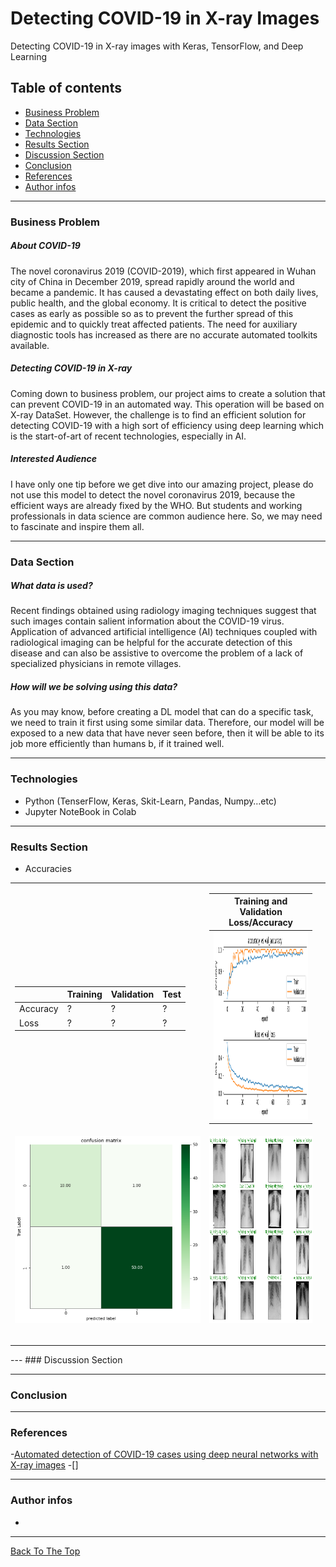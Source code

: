 # Detecting COVID-19 in X-ray Images
Detecting COVID-19 in X-ray images with Keras, TensorFlow, and Deep Learning
## Table of contents
- [Business Problem](#business-problem)
- [Data Section](#data-section)
- [Technologies](#technologies)
- [Results Section](#results-section)
- [Discussion Section](#discussion-section)
- [Conclusion](#conclusion)
- [References](#References)
- [Author infos](#author-infos)

---
### Business Problem
##### About COVID-19
The novel coronavirus 2019 (COVID-2019), which first appeared in Wuhan city of China in December 2019, spread rapidly around the world and became a pandemic. It has caused a devastating effect on both daily lives, public health, and the global economy. It is critical to detect the positive cases as early as possible so as to prevent the further spread of this epidemic and to quickly treat affected patients. The need for auxiliary diagnostic tools has increased as there are no accurate automated toolkits available.

##### Detecting COVID-19 in X-ray
Coming down to business problem, our project aims to create a solution that can prevent COVID-19 in an automated way. This operation will be based on X-ray DataSet. However, the challenge is to find an efficient solution for detecting COVID-19 with a high sort of efficiency using deep learning which is the start-of-art of recent technologies, especially in AI.
##### Interested Audience
I have only one tip before we get dive into our amazing project, please do not use this model to detect the novel coronavirus 2019, because the efficient ways are already fixed by the WHO. But students and working professionals in data science are common audience here. So, we may need to fascinate and inspire them all.

---
### Data Section
##### What data is used?
Recent findings obtained using radiology imaging techniques suggest that such images contain salient information about the COVID-19 virus. Application of advanced artificial intelligence (AI) techniques coupled with radiological imaging can be helpful for the accurate detection of this disease and can also be assistive to overcome the problem of a lack of specialized physicians in remote villages.

##### How will we be solving using this data?
As you may know, before creating a DL model that can do a specific task, we need to train it first using some similar data. Therefore, our model will be exposed to a new data that have never seen before, then it will be able to its job more efficiently than humans b, if it trained well.

---
### Technologies
- Python (TenserFlow, Keras, Skit-Learn, Pandas, Numpy…etc)
- Jupyter NoteBook in Colab
---
### Results Section
- Accuracies
<table>
  <tr>
  <td><table>
    <thead><tr><th>  </th><th> Training </th><th> Validation </th> <th> Test </th></tr></thead>
    <tr>
      <td>Accuracy</td>
      <td>?</td>
      <td>?</td>
      <td>?</td>
    </tr>
    <tr>
      <td>Loss</td>
      <td>?</td>
      <td>?</td>
      <td>?</td>
    </tr>
    </table></td>
<td><table>
  <thead><tr><th> Training and Validation Loss/Accuracy</th></tr></thead>
  <tr>
      <td><img src="acc.png" alt="accuracy Vs. val_accuracy" width="450" height="300" /></td>
  </tr>
</table><td>
    </tr>
  <tr>
    <td><table><img src="mat.png" alt="accuracy Vs. val_accuracy" width="450" height="300" /></table></td>
    <td><table><img src="pred.png" alt="accuracy Vs. val_accuracy" width="450" height="300" /></table></td>
  </tr>

</table>
---
### Discussion Section

---
### Conclusion

---
### References
-[Automated detection of COVID-19 cases using deep neural networks with X-ray images](https://www.ncbi.nlm.nih.gov/pmc/articles/PMC7187882/)
-[]

---
### Author infos
- 
---

[Back To The Top](#detecting-covid-19-in-x-ray-images)
